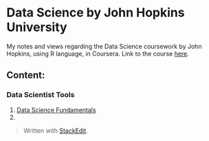 # Data Science by John Hopkins University

My notes and views regarding the Data Science coursework by John Hopkins, using R language, in Coursera.
Link to the course [here](https://www.coursera.org/specializations/jhu-data-science).

## Content:

### Data Scientist Tools
1. [Data Science Fundamentals](https://github.com/cauabernardino/Data-Science-By-John-Hopkins/blob/master/01%20-%20Data%20Scientist%20Tools/Lesson%2001.md)
2. 







> Written with [StackEdit](https://stackedit.io/).
<!--stackedit_data:
eyJoaXN0b3J5IjpbLTE4MDUxNDI3OTQsNzg4NjkxNjg2XX0=
-->